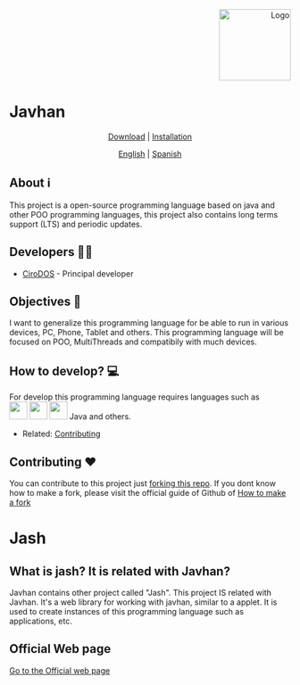 <div align="right">
<img src="https://github.com/CiroDOS/Javhan/blob/master/slogan.png?raw=true" height="128px" width="128px" alt="Logo" />
</div>
    
# Javhan

<div align="center">

[Download](#download) | [Installation](#download)

</div>

<div align="center">

[English](https://github.com/CiroDOS/Javhan/blob/master/documentation/en-US/README.md) | [Spanish](https://github.com/CiroDOS/Javhan/blob/master/documentation/es-ES/README.md)

</div>

## About ℹ
This project is a open-source programming language based on java and other POO programming languages, this project also contains long terms support (LTS) and periodic updates.

## Developers 👷‍♂️
- [CiroDOS](https://github.com/CiroDOS/ "Principal developer") - Principal developer

## Objectives 🏁
I want to generalize this programming language for be able to run in various devices, PC, Phone, Tablet and others.
This programming language will be focused on POO, MultiThreads and compatibily with much devices.

## How to develop? 💻
For develop this programming language requires languages such as<br>
<img src="https://upload.wikimedia.org/wikipedia/commons/thumb/1/18/C_Programming_Language.svg/1200px-C_Programming_Language.svg.png" height="32px" width="32px"> <img src="https://cdn.cdnlogo.com/logos/c/27/c.svg" height="32px" width="32px"> <img src="https://upload.wikimedia.org/wikipedia/commons/thumb/1/18/ISO_C%2B%2B_Logo.svg/1822px-ISO_C%2B%2B_Logo.svg.png" height="32px" width="32px"> Java and others.
- Related: [Contributing](#contributing-♥)

## Contributing ♥
You can contribute to this project just [forking this repo](/fork "Fork this repo").
If you dont know how to make a fork, please visit the official guide of Github of [How to make a fork](https://docs.github.com/en/get-started/quickstart/fork-a-repo)

# Jash

## What is jash? It is related with Javhan?
Javhan contains other project called "Jash". This project IS related with Javhan.
It's a web library for working with javhan, similar to a applet. It is used to create instances of this programming language such as applications, etc.

## Official Web page
[Go to the Official web page](https://javhan.github.io/)